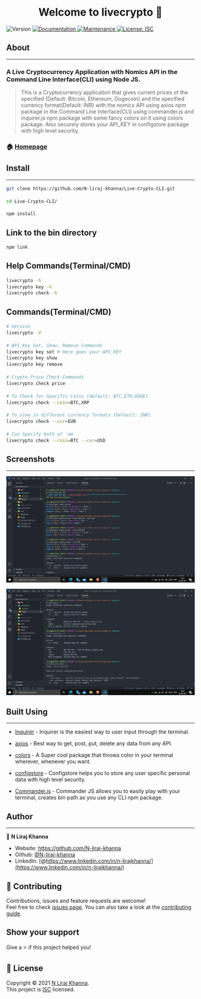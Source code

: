 <h1 align="center">Welcome to livecrypto 👋</h1>
<p>
  <img alt="Version" src="https://img.shields.io/badge/version-1.0.0-blue.svg?cacheSeconds=2592000" />
  <a href="https://github.com/N-liraj-khanna/Live-Crypto-CLI#readme" target="_blank">
    <img alt="Documentation" src="https://img.shields.io/badge/documentation-yes-brightgreen.svg" />
  </a>
  <a href="https://github.com/N-liraj-khanna/Live-Crypto-CLI/graphs/commit-activity" target="_blank">
    <img alt="Maintenance" src="https://img.shields.io/badge/Maintained%3F-yes-green.svg" />
  </a>
  <a href="https://github.com/N-liraj-khanna/Live-Crypto-CLI/blob/master/LICENSE" target="_blank">
    <img alt="License: ISC" src="https://img.shields.io/github/license/N-liraj-khanna/livecrypto" />
  </a>
</p>

## About
___

### A Live Cryptocurrency Application with Nomics API in the Command Line Interface(CLI) using Node JS.

> This is a Cryptocurrency application that gives current prices of the specified (Default: Bitcoin, Ethereum, Dogecoin) and the specified currency format(Default: INR) with the nomics API using axios npm package in the Command Line Interface(CLI) using commander.js and inquirer.js npm package with some fancy colors on it using colors package. Also securely stores your API_KEY in configstore package with high level security.

### 🏠 [Homepage](https://github.com/N-liraj-khanna/Live-Crypto-CLI#readme)

## Install
___

```sh
git clone https://github.com/N-liraj-khanna/Live-Crypto-CLI.git

cd Live-Crypto-CLI/

npm install
```

## Link to the bin directory

```sh
npm link
```

## Help Commands(Terminal/CMD)

```sh
livecrypto -h
livecrypto key -h
livecrypto check -h

```

## Commands(Terminal/CMD)

```sh
# Version
livecrypto -V

# API_Key Set, Show, Remove Commands
livecrypto key set # Here goes your API_KEY
livecrypto key show
livecrypto key remove

# Crypto Price Check Commands
livecrypto check price

# To Check for Specific Coins (default: BTC,ETH,DOGE)
livecrypto check --coin=BTC,XRP

# To view in different currency formats (Default: INR)
livecrypto check --cur=EUR

# Can Specify both of 'em
livecrypto check --coin=BTC --cur=USD

```
## Screenshots
____
![1.png](Screenshots/1.png)

![2.png](Screenshots/2.png)

## Built Using 
___


- [Inquirer](https://www.npmjs.com/package/inquirer) - Inquirer is the easiest way to user input through the terminal.
- [axios](https://www.npmjs.com/package/axios) - Best way to get, post, put, delete any data from any API.

- [colors](https://www.npmjs.com/package/colors) - A Super cool package that throws color in your terminal wherever, whenever you want.
- [configstore](https://www.npmjs.com/package/configstore) - Configstore helps you to store any user specific personal data with high level security.
- [Commander.js](https://www.npmjs.com/package/commander) - Commander JS allows you to easily play with your terminal, creates bin path as you use any CLI npm package.

## Author
___


👤 **N Liraj Khanna**

* Website: https://github.com/N-liraj-khanna
* Github: [@N-liraj-khanna](https://github.com/N-liraj-khanna)
* LinkedIn: [@https://www.linkedin.com/in/n-lirajkhanna/](https://www.linkedin.com/in/n-lirajkhanna/)

## 🤝 Contributing

Contributions, issues and feature requests are welcome!<br />Feel free to check [issues page](https://github.com/N-liraj-khanna/Live-Crypto-CLI/issues). You can also take a look at the [contributing guide](https://github.com/N-liraj-khanna/Live-Crypto-CLI/blob/master/CONTRIBUTING.md).

## Show your support

Give a ⭐️ if this project helped you!

## 📝 License

Copyright © 2021 [N Liraj Khanna](https://github.com/N-liraj-khanna).<br />
This project is [ISC](https://github.com/N-liraj-khanna/Live-Crypto-CLI/blob/master/LICENSE) licensed.

